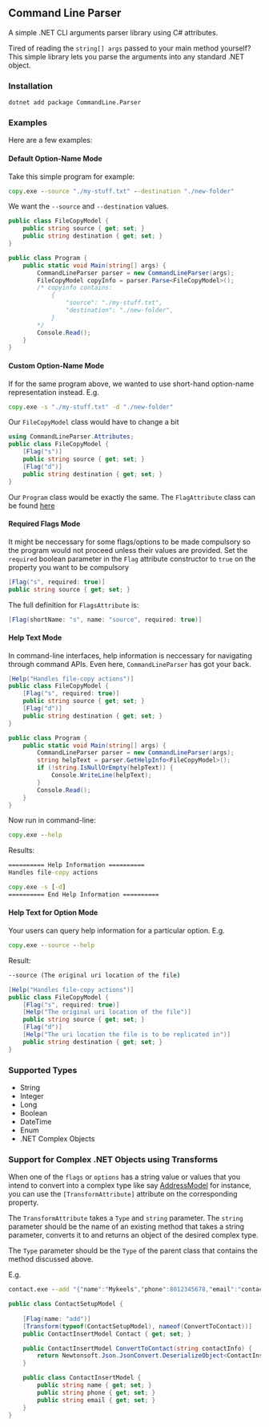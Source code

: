 ## Command Line Parser

A simple .NET CLI arguments parser library using C# attributes.

Tired of reading the `string[] args` passed to your main method yourself? This simple library lets you parse the arguments into any standard .NET object.

### Installation

```
dotnet add package CommandLine.Parser
```

### Examples

Here are a few examples:

#### Default Option-Name Mode

Take this simple program for example:

```bat
copy.exe --source "./my-stuff.txt" --destination "./new-folder"
```

We want the `--source` and `--destination` values.

```csharp
public class FileCopyModel {
    public string source { get; set; }
    public string destination { get; set; }
}

public class Program {
    public static void Main(string[] args) {
        CommandLineParser parser = new CommandLineParser(args);
        FileCopyModel copyInfo = parser.Parse<FileCopyModel>();
        /* copyinfo contains:
            {
                "source": "./my-stuff.txt",
                "destination": "./new-folder",
            }
        */
        Console.Read();
    }
}
```

#### Custom Option-Name Mode

If for the same program above, we wanted to use short-hand option-name representation instead. E.g.

```bat
copy.exe -s "./my-stuff.txt" -d "./new-folder"
```

Our `FileCopyModel` class would have to change a bit

```csharp
using CommandLineParser.Attributes;
public class FileCopyModel {
    [Flag("s")]
    public string source { get; set; }
    [Flag("d")]
    public string destination { get; set; }
}
```

Our `Program` class would be exactly the same. The `FlagAttribute` class can be found [here](CommandLineParser/Attributes/FlagAttribute.cs)

#### Required Flags Mode

It might be neccessary for some flags/options to be made compulsory so the program would not proceed unless their values are provided. Set the `required` boolean parameter in the `Flag` attribute constructor to `true` on the property you want to be compulsory

```csharp
[Flag("s", required: true)]
public string source { get; set; }
```

The full definition for `FlagsAttribute` is:

```csharp
[Flag(shortName: "s", name: "source", required: true)]
```

#### Help Text Mode

In command-line interfaces, help information is neccessary for navigating through command APIs. Even here, `CommandLineParser` has got your back.

```csharp
[Help("Handles file-copy actions")]
public class FileCopyModel {
    [Flag("s", required: true)]
    public string source { get; set; }
    [Flag("d")]
    public string destination { get; set; }
}

public class Program {
    public static void Main(string[] args) {
        CommandLineParser parser = new CommandLineParser(args);
        string helpText = parser.GetHelpInfo<FileCopyModel>();
        if (!string.IsNullOrEmpty(helpText)) {
            Console.WriteLine(helpText);
        }
        Console.Read();
    }
}
```

Now run in command-line:

```bat
copy.exe --help
```

Results:
```bat
========== Help Information ==========
Handles file-copy actions

copy.exe -s [-d]
========== End Help Information ==========
```

#### Help Text for Option Mode

Your users can query help information for a particular option. E.g.

```bat
copy.exe --source --help
```

Result:

```bat
--source (The original uri location of the file)
```

```csharp
[Help("Handles file-copy actions")]
public class FileCopyModel {
    [Flag("s", required: true)]
    [Help("The original uri location of the file")]
    public string source { get; set; }
    [Flag("d")]
    [Help("The uri location the file is to be replicated in")]
    public string destination { get; set; }
}
```

### Supported Types

- String
- Integer
- Long
- Boolean
- DateTime
- Enum
- .NET Complex Objects

### Support for Complex .NET Objects using Transforms

When one of the `flags` or `options` has a string value or values that you intend to convert into a complex type like say [AddressModel](CommandLineParser.Console/Models/AddressModel.cs) for instance, you can use the `[TransformAttribute]` attribute on the corresponding property.

The `TransformAttribute` takes a `Type` and `string` parameter. The `string` parameter should be the name of an existing method that takes a string parameter, converts it to and returns an object of the desired complex type.

The `Type` parameter should be the `Type` of the parent class that contains the method discussed above.

E.g.

```bat
contact.exe --add "{"name":"Mykeels","phone":8012345678,"email":"contact@example.com"}"
```

```csharp
public class ContactSetupModel {
    
    [Flag(name: "add")]
    [Transform(typeof(ContactSetupModel), nameof(ConvertToContact))]
    public ContactInsertModel Contact { get; set; }

    public ContactInsertModel ConvertToContact(string contactInfo) {
        return Newtonsoft.Json.JsonConvert.DeserializeObject<ContactInsertModel>(contactInfo);
    }

    public class ContactInsertModel {
        public string name { get; set; }
        public string phone { get; set; }
        public string email { get; set; }
    }
}
```
